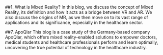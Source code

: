 ##1. What is Mixed Reality?
In this blog, we discuss the concept of Mixed Reality, its definition and how it acts as a bridge between VR and AR. We also discuss the origins of MR, as we then move on to its vast range of applications and its significance, especially in the healthcare sector.

##7. ApoQlar
This blog is a case study of the Germany-based company ApoQlar, which offers mixed reality-enabled solutions to empower doctors, medical students and healthcare professionals perform and learn optimally, uncovering the true potential of technology in the healthcare industry. 
